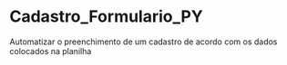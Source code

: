 # Cadastro_Formulario_PY
Automatizar o preenchimento de um cadastro de acordo com os dados colocados na planilha 
